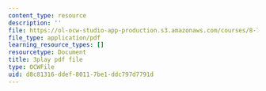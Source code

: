 ```yaml
---
content_type: resource
description: ''
file: https://ol-ocw-studio-app-production.s3.amazonaws.com/courses/8-701-introduction-to-nuclear-and-particle-physics-fall-2020/d8c81316ddef80117be1ddc797d7791d_MlBL7hSUeWE.pdf
file_type: application/pdf
learning_resource_types: []
resourcetype: Document
title: 3play pdf file
type: OCWFile
uid: d8c81316-ddef-8011-7be1-ddc797d7791d
---
```


